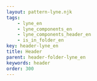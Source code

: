 ```yaml
---
layout: pattern-lyne.njk
tags: 
    - lyne_en
    - lyne_components_en
    - lyne_components_header_en
    - is_in_folder_en
key: header-lyne_en
title: Header
parent: header-folder-lyne_en
keywords: header
order: 300
---
```

